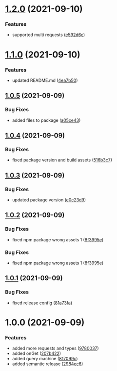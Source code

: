 # [1.2.0](https://github.com/andyngdz/query-machine/compare/v1.1.0...v1.2.0) (2021-09-10)


### Features

* supported multi requests ([e592d6c](https://github.com/andyngdz/query-machine/commit/e592d6c7b51c40bc34c1be639091d8b593af3373))

# [1.1.0](https://github.com/andyngdz/query-machine/compare/v1.0.5...v1.1.0) (2021-09-10)


### Features

* updated README.md ([4ea7b50](https://github.com/andyngdz/query-machine/commit/4ea7b5038d10beb6a92c2930972ca5c52e4fda36))

## [1.0.5](https://github.com/andyngdz/query-machine/compare/v1.0.4...v1.0.5) (2021-09-09)


### Bug Fixes

* added files to package ([a05ce43](https://github.com/andyngdz/query-machine/commit/a05ce436b3dfc572c14e575dad7985c67080e66f))

## [1.0.4](https://github.com/andyngdz/query-machine/compare/v1.0.3...v1.0.4) (2021-09-09)


### Bug Fixes

* fixed package version and build assets ([516b3c7](https://github.com/andyngdz/query-machine/commit/516b3c77c3e662e90e6e08a9531286389bd4280f))

## [1.0.3](https://github.com/andyngdz/query-machine/compare/v1.0.2...v1.0.3) (2021-09-09)


### Bug Fixes

* updated package version ([e0c23d9](https://github.com/andyngdz/query-machine/commit/e0c23d92ef05cab5e1cbea6338fd2e77ceb46a8e))

## [1.0.2](https://github.com/andyngdz/query-machine/compare/v1.0.1...v1.0.2) (2021-09-09)


### Bug Fixes

* fixed npm package wrong assets 1 ([8f3995e](https://github.com/andyngdz/query-machine/commit/8f3995e17a52a02a18c71ee9867ae80e9e6a76f3))

### Bug Fixes

- fixed npm package wrong assets 1 ([8f3995e](https://github.com/andyngdz/query-machine/commit/8f3995e17a52a02a18c71ee9867ae80e9e6a76f3))

## [1.0.1](https://github.com/andyngdz/query-machine/compare/v1.0.0...v1.0.1) (2021-09-09)

### Bug Fixes

- fixed release config ([81a73fa](https://github.com/andyngdz/query-machine/commit/81a73fac907de4ea09798ad286ebff2ced1d3c6b))

# 1.0.0 (2021-09-09)

### Features

- added more requests and types ([9780037](https://github.com/andyngdz/query-machine/commit/97800370ed13198e91c5afe496c1f3c3e9de1638))
- added onGet ([207b422](https://github.com/andyngdz/query-machine/commit/207b4222bf655baabd0b70d42ad17ed6e2721df0))
- added query machine ([817099c](https://github.com/andyngdz/query-machine/commit/817099ceb128f67711338f2a82029dce3fb6911a))
- added semantic release ([2984ec6](https://github.com/andyngdz/query-machine/commit/2984ec696cb6be7ef7dfab2db362c8c260df37b0))
